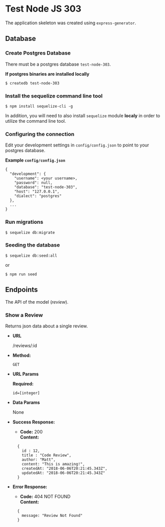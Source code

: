# Test Node JS 303

The application skeleton was created using  `express-generator`.
## Database
### Create Postgres Database

There must be a postgres database `test-node-303`.

__If postgres binaries are installed locally__

```
$ createdb test-node-303
```


### Install the sequelize command line tool

```
$ npm install sequelize-cli -g
```

In addition, you will need to also install `sequelize` module __localy__ in order to utilize the command line tool.


### Configuring the connection

Edit your development settings in `config/config.json` to point to your postgres database.

**Example `config/config.json`**

```
{
  "development": {
    "username": <your username>,
    "password": null,
    "database": "test-node-303",
    "host": "127.0.0.1",
    "dialect": "postgres"
  },
  ...
}
```

### Run migrations

```
$ sequelize db:migrate
```

### Seeding the database

```
$ sequelize db:seed:all
```

or 

```
$ npm run seed
```


## Endpoints

The API of the model (_review_).


### Show a Review

  Returns json data about a single review.

* **URL**

  /reviews/:id

* **Method:**

  `GET`
  
*  **URL Params**

   **Required:**
 
   `id=[integer]`

* **Data Params**

  None

* **Success Response:**

  * **Code:** 200 <br />
    **Content:** 
  ```
    { 
      id : 12,
      title : "Code Review",
      author: "Matt",
      content: "This is amazing!",
      createdAt: "2018-06-06T20:21:45.343Z",
      updatedAt: "2018-06-06T20:21:45.343Z"
    }
  ```
 
* **Error Response:**

  * **Code:** 404 NOT FOUND <br />
    **Content:** 
  ```
    { 
      message: "Review Not Found"
    }
  ```     